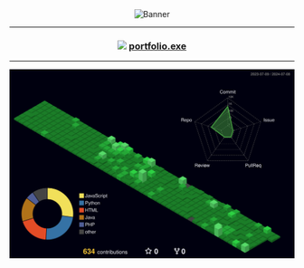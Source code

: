 <div align="center">
  <picture>
    <img src="https://res.cloudinary.com/dshviljjs/image/upload/v1720491062/3qVd_x75m3e.gif" alt="Banner">
  </picture>

  <hr style="height: 1px; border: none; background-color: #000;">
  
  <h3> 
    <img src="https://emojis.slackmojis.com/emojis/images/1621024394/39092/cat-roll.gif?1621024394" width="28" /> 
    <a href="https://www.henryb.io/" target="_blank"> 
      portfolio.exe
    </a>
  </h3>

  <hr style="height: 1px; border: none; background-color: #000;">
  
  <picture>
    <img src="./profile-3d-contrib/profile-night-green.svg" alt="Profile 3D Contrib" >
  </picture>
</div>
